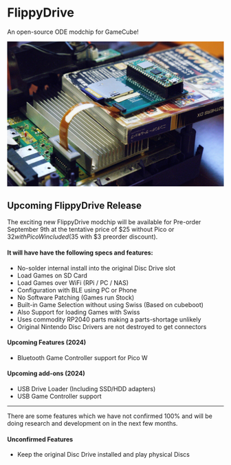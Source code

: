 # FlippyDrive
An open-source ODE modchip for GameCube!

![FlippyDrive Picture](flippydrive.png)

## Upcoming FlippyDrive Release
The exciting new FlippyDrive modchip will be available for Pre-order September 9th at the tentative price of $25 without Pico or $32 with Pico W included ($35 with $3 preorder discount).

#### It will have have the following specs and features:
- No-solder internal install into the original Disc Drive slot
- Load Games on SD Card
- Load Games over WiFi (RPi / PC / NAS)
- Configuration with BLE using PC or Phone
- No Software Patching (Games run Stock)
- Built-in Game Selection without using Swiss (Based on cubeboot)
- Also Support for loading Games with Swiss
- Uses commodity RP2040 parts making a parts-shortage unlikely
- Original Nintendo Disc Drivers are not destroyed to get connectors

#### Upcoming Features (2024)
- Bluetooth Game Controller support for Pico W

#### Upcoming add-ons (2024)
- USB Drive Loader (Including SSD/HDD adapters)
- USB Game Controller support

--- 

There are some features which we have not confirmed 100% and will be doing research and development on in the next few months.

#### Unconfirmed Features
- Keep the original Disc Drive installed and play physical Discs

